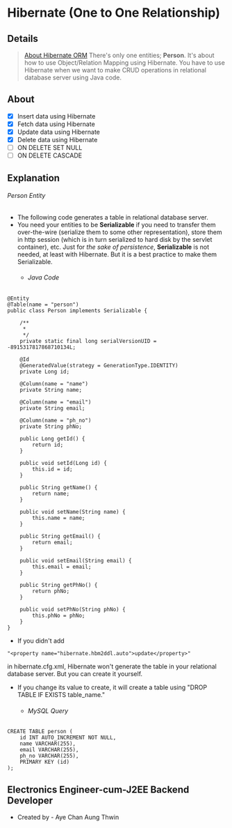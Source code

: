 # Hibernate (One to One Relationship)
## Details
> [About Hibernate ORM](https://hibernate.org/orm/)
> There's only one entities; **Person**.
> It's about how to use Object/Relation Mapping using Hibernate.
> You have to use Hibernate when we want to make CRUD operations in relational database server using Java code.

## About
- [X] Insert data using Hibernate
- [X] Fetch data using Hibernate
- [X] Update data using Hibernate
- [X] Delete data using Hibernate
- [ ] ON DELETE SET NULL
- [ ] ON DELETE CASCADE

## Explanation
###### Person Entity ######
- The following code generates a table in relational database server.
- You need your entities to be **Serializable** if you need to transfer them over-the-wire (serialize them to some other representation), store them in http session (which is in turn serialized to hard disk by the servlet container), etc. Just for _the sake of persistence_, **Serializable** is not needed, at least with Hibernate. But it is a best practice to make them Serializable.
   - ###### Java Code ######
```
@Entity
@Table(name = "person")
public class Person implements Serializable {

	/**
	 * 
	 */
	private static final long serialVersionUID = -8915317817868710134L;

	@Id
	@GeneratedValue(strategy = GenerationType.IDENTITY)
	private Long id;
	
	@Column(name = "name")
	private String name;
	
	@Column(name = "email")
	private String email;
	
	@Column(name = "ph_no")
	private String phNo;

	public Long getId() {
		return id;
	}
	
	public void setId(Long id) {
		this.id = id;
	}

	public String getName() {
		return name;
	}

	public void setName(String name) {
		this.name = name;
	}

	public String getEmail() {
		return email;
	}

	public void setEmail(String email) {
		this.email = email;
	}

	public String getPhNo() {
		return phNo;
	}

	public void setPhNo(String phNo) {
		this.phNo = phNo;
	}
}
```
- If you didn't add 
```
"<property name="hibernate.hbm2ddl.auto">update</property>"
```
in hibernate.cfg.xml, Hibernate won't generate the table in your relational database server. But you can create it yourself.
- If you change its value to create, it will create a table using "DROP TABLE IF EXISTS table_name."
   - ###### MySQL Query ######
```
CREATE TABLE person (
	id INT AUTO_INCREMENT NOT NULL,
	name VARCHAR(255),
	email VARCHAR(255),
	ph_no VARCHAR(255),
	PRIMARY KEY (id)
);
```
## Electronics Engineer-cum-J2EE Backend Developer ##
-  Created by - Aye Chan Aung Thwin
